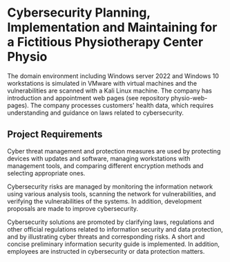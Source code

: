# Cybersecurity Planning, Implementation and Maintaining for a Fictitious Physiotherapy Center Physio

The domain environment including Windows server 2022 and Windows 10 workstations is simulated in VMware with virtual machines and the vulnerabilities are scanned with a Kali Linux machine. The company has introduction and appointment web pages (see repository physio-web-pages). The company processes customers' health data, which requires understanding and guidance on laws related to cybersecurity.

## Project Requirements

Cyber threat management and protection measures are used by protecting devices with updates and software, managing workstations with management tools, and comparing different encryption methods and selecting appropriate ones.

Cybersecurity risks are managed by monitoring the information network using various analysis tools, scanning the network for vulnerabilities, and verifying the vulnerabilities of the systems. In addition, development proposals are made to improve cybersecurity.

Cybersecurity solutions are promoted by clarifying laws, regulations and other official regulations related to information security and data protection, and by illustrating cyber threats and corresponding risks. A short and concise preliminary information security guide is implemented. In addition, employees are instructed in cybersecurity or data protection matters.



